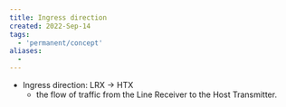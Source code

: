 ```yaml
---
title: Ingress direction
created: 2022-Sep-14
tags:
  - 'permanent/concept'
aliases:
  -
---
```


- Ingress direction: LRX -> HTX
	- the flow of traffic from the Line Receiver to the Host Transmitter.



